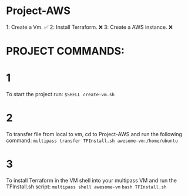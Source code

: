 # Project-AWS
1: Create a Vm. ✅
2: Install Terraform. ❌
3: Create a AWS instance. ❌ 


# PROJECT COMMANDS:

# 1
To start the project run:
`$SHELL create-vm.sh`


# 2
To transfer file from local to vm, cd to Project-AWS and run the following command:
`multipass transfer TFInstall.sh awesome-vm:/home/ubuntu`

# 3
To install Terraform in the VM shell into your multipass VM and run the TFInstall.sh script: 
`multipass shell awesome-vm`
`bash TFInstall.sh`

